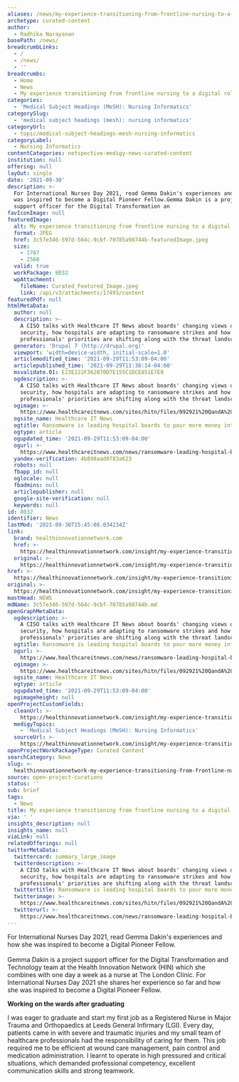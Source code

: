```yaml
---
aliases: /news/my-experience-transitioning-from-frontline-nursing-to-a-digital-role
archetype: curated-content
author:
  - Radhika Narayanan
basePath: /news/
breadcrumbLinks:
  - /
  - /news/
  - ''
breadcrumbs:
  - Home
  - News
  - My experience transitioning from frontline nursing to a digital role
categories:
  - 'Medical Subject Headings (MeSH): Nursing Informatics'
categorySlug:
  - 'medical subject headings (mesh): nursing informatics'
categoryUrl:
  - topic/medical-subject-headings-mesh-nursing-informatics
categoryLabel:
  - Nursing Informatics
contentCategories: netspective-medigy-news-curated-content
institution: null
offering: null
layOut: single
date: '2021-09-30'
description: >-
  For International Nurses Day 2021, read Gemma Dakin's experiences and how she
  was inspired to become a Digital Pioneer Fellow.Gemma Dakin is a project
  support officer for the Digital Transformation an
favIconImage: null
featuredImage:
  alt: My experience transitioning from frontline nursing to a digital role
  format: JPEG
  href: 3c57e346-597d-564c-9cbf-70785a98744b-featuredImage.jpeg
  size:
    - 1707
    - 2560
  valid: true
  workPackage: 8032
  wpAttachment:
    fileName: Curated_Featured_Image.jpeg
    link: /api/v3/attachments/17493/content
featuredPdf: null
htmlMetaData:
  author: null
  description: >-
    A CISO talks with Healthcare IT News about boards' changing views of
    security, how hospitals are adapting to ransomware strikes and how infosec
    professionals' priorities are shifting along with the threat landscape.
  generator: 'Drupal 7 (http://drupal.org)'
  viewport: 'width=device-width, initial-scale=1.0'
  articlemodified_time: '2021-09-29T11:53:09-04:00'
  articlepublished_time: '2021-09-29T11:38:14-04:00'
  msvalidate.01: E23E222F362070D7E155C1DCE851E7E9
  ogdescription: >-
    A CISO talks with Healthcare IT News about boards' changing views of
    security, how hospitals are adapting to ransomware strikes and how infosec
    professionals' priorities are shifting along with the threat landscape.
  ogimage: >-
    https://www.healthcareitnews.com/sites/hitn/files/092921%20QandA%20Security%20Steve%20Smerz%201200.jpg
  ogsite_name: Healthcare IT News
  ogtitle: Ransomware is leading hospital boards to pour more money into cybersecurity
  ogtype: article
  ogupdated_time: '2021-09-29T11:53:09-04:00'
  ogurl: >-
    https://www.healthcareitnews.com/news/ransomware-leading-hospital-boards-pour-more-money-cybersecurity
  yandex-verification: 4b898aad0783a623
  robots: null
  fbapp_id: null
  oglocale: null
  fbadmins: null
  articlepublisher: null
  google-site-verification: null
  keywords: null
id: 8032
identifier: News
lastMod: '2021-09-30T15:45:08.034234Z'
link:
  brand: healthinnovationnetwork.com
  href: >-
    https://healthinnovationnetwork.com/insight/my-experience-transitioning-from-frontline-nursing-to-a-digital-role/
  original: >-
    https://healthinnovationnetwork.com/insight/my-experience-transitioning-from-frontline-nursing-to-a-digital-role/
href: >-
  https://healthinnovationnetwork.com/insight/my-experience-transitioning-from-frontline-nursing-to-a-digital-role/
original: >-
  https://healthinnovationnetwork.com/insight/my-experience-transitioning-from-frontline-nursing-to-a-digital-role/
mastHead: NEWS
mdName: 3c57e346-597d-564c-9cbf-70785a98744b.md
openGraphMetaData:
  ogdescription: >-
    A CISO talks with Healthcare IT News about boards' changing views of
    security, how hospitals are adapting to ransomware strikes and how infosec
    professionals' priorities are shifting along with the threat landscape.
  ogtitle: Ransomware is leading hospital boards to pour more money into cybersecurity
  ogurl: >-
    https://www.healthcareitnews.com/news/ransomware-leading-hospital-boards-pour-more-money-cybersecurity
  ogimage: >-
    https://www.healthcareitnews.com/sites/hitn/files/092921%20QandA%20Security%20Steve%20Smerz%201200.jpg
  ogsite_name: Healthcare IT News
  ogtype: article
  ogupdated_time: '2021-09-29T11:53:09-04:00'
  ogimageheight: null
openProjectCustomFields:
  cleanUrl: >-
    https://healthinnovationnetwork.com/insight/my-experience-transitioning-from-frontline-nursing-to-a-digital-role/
  medigyTopics:
    - 'Medical Subject Headings (MeSH): Nursing Informatics'
  sourceUrl: >-
    https://healthinnovationnetwork.com/insight/my-experience-transitioning-from-frontline-nursing-to-a-digital-role/
openProjectWorkPackageType: Curated Content
searchCategory: News
slug: >-
  healthinnovationnetwork-my-experience-transitioning-from-frontline-nursing-to-a-digital-role
source: open-project-curations
status: ''
sub: brief
tags:
  - News
title: My experience transitioning from frontline nursing to a digital role
via: ' '
insights_description: null
insights_name: null
viaLink: null
relatedOfferings: null
twitterMetaData:
  twittercard: summary_large_image
  twitterdescription: >-
    A CISO talks with Healthcare IT News about boards' changing views of
    security, how hospitals are adapting to ransomware strikes and how infosec
    professionals' priorities are shifting along with the threat landscape.
  twittertitle: Ransomware is leading hospital boards to pour more money into cybersecurity
  twitterimage: >-
    https://www.healthcareitnews.com/sites/hitn/files/092921%20QandA%20Security%20Steve%20Smerz%201200.jpg
  twitterurl: >-
    https://www.healthcareitnews.com/news/ransomware-leading-hospital-boards-pour-more-money-cybersecurity
---
```

<p>For International Nurses Day 2021, read Gemma Dakin's experiences and how she was inspired to become a Digital Pioneer Fellow.<br><br>Gemma Dakin is a project support officer for the Digital Transformation and Technology team at the Health Innovation Network (HIN) which she combines with one day a week as a nurse at The London Clinic. For International Nurses Day 2021 she shares her experience so far and how she was inspired to become a Digital Pioneer Fellow.</p><p><strong>Working on the wards after graduating</strong></p><p>I was eager to graduate and start my first job as a Registered Nurse in Major Trauma and Orthopaedics at Leeds General Infirmary (LGI). Every day, patients came in with severe and traumatic injuries and my small team of healthcare professionals had the responsibility of caring for them. This job required me to be efficient at wound care management, pain control and medication administration. I learnt to operate in high pressured and critical situations, which demanded professional competency, excellent communication skills and strong teamwork.</p>